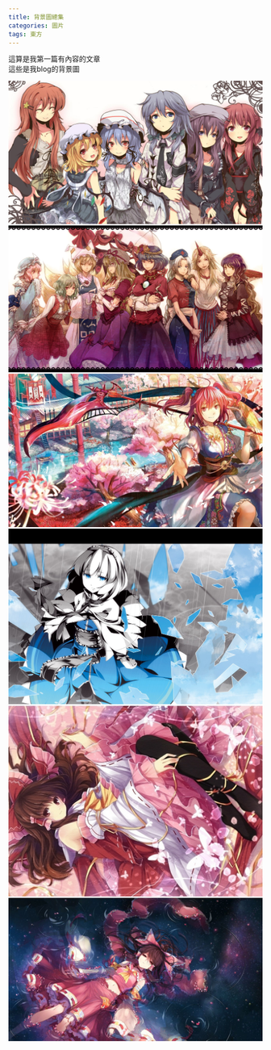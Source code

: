 ```yaml
---
title: 背景圖總集
categories: 圖片
tags: 東方 
---
```


這算是我第一篇有內容的文章<br>
這些是我blog的背景圖<br>
<!-- more -->
![紅魔館一家](https://raw.githubusercontent.com/hokkle37802640/atom/master/family.jpg)<br>
![美女們](https://raw.githubusercontent.com/hokkle37802640/atom/master/good.jpg)<br>
![小町](https://raw.githubusercontent.com/hokkle37802640/atom/master/little.jpg)<br>
![愛麗絲](https://raw.githubusercontent.com/hokkle37802640/atom/master/love.jpg)<br>
![靈夢1](https://raw.githubusercontent.com/hokkle37802640/atom/master/ramu.jpg)<br>
![靈夢2](https://raw.githubusercontent.com/hokkle37802640/atom/master/ramu2.jpg)

